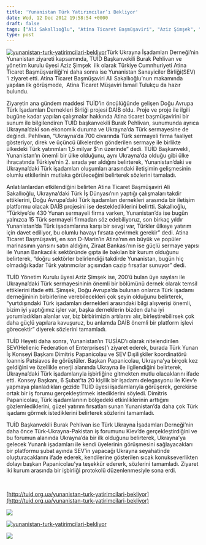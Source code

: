 ```yaml
---
title: 'Yunanistan Türk Yatırımcılar’ı Bekliyor'
date: Wed, 12 Dec 2012 19:58:54 +0000
draft: false
tags: ["Ali Sakallıoğlu", "Atina Ticaret Başmüşaviri", "Aziz Şimşek", "Doğu Avrupa Türk İşadamları Dernekleri Birliği", "İsmail Tulukçu", "TUİD (Türk Ukrayna İşadamları Derneği)", "Türk Ukrayna İşadamları Derneği yunanistan ziyateti", "Türk Yunan İş Konseyi", "Yunan Sanayiciler Birliğii", "Yunanistan yatırımlar", "Yunanistan'da Türk Sermayesi"]
type: post
---
```


[![](https://burakpehlivan.org/wp-content/uploads/2012/12/yunanistan-turk-yatirimcilari-bekliyor1.jpg "yunanistan-turk-yatirimcilari-bekliyor")](https://burakpehlivan.org/wp-content/uploads/2012/12/yunanistan-turk-yatirimcilari-bekliyor1.jpg)Türk Ukrayna İşadamları Derneği’nin Yunanistan ziyareti kapsamında, TUİD Başkanvekili Burak Pehlivan ve yönetim kurulu üyesi Aziz Şimşek  ilk olarak Türkiye Cumnhuriyeti Atina Ticaret Başmüşvariliği'ni daha sonra ise Yunanistan Sanayiciler Birliği(SEV) 'i ziyaret etti. Atina Ticaret Başmüşaviri Ali Sakallıoğlu’nun makamında yapılan ilk görüşmede,  Atina Ticaret Müşaviri İsmail Tulukçu da hazır bulundu.

Ziyaretin ana gündem maddesi TUİD’in öncülüğünde gelişen Doğu Avrupa Türk İşadamları Dernekleri Birliği projesi DAİB oldu. Proje ve proje ile ilgili bugüne kadar yapılan çalışmalar hakkında Atina ticaret başmüşavirini bir sunum ile bilgilendiren TUİD başkanvekili Burak Pehlivan, sunumunda ayrıca Ukrayna’daki son ekonomik duruma ve Ukrayna’da Türk sermayesine de değindi. Pehlivan, “Ukrayna’da 700 civarında Türk sermayeli firma faaliyet gösteriyor, direk ve üçüncü ülkelerden gönderilen sermaye ile birlikte ülkedeki Türk yatırımları 1,5 milyar $’ın üzerinde” dedi. TUİD Başkanvekli, Yunanistan’ın önemli bir ülke olduğunu, aynı Ukrayna’da olduğu gibi ülke ihracatında Türkiye’nin 2. sırada yer aldığını belirterek, Yunanistan’daki ve Ukrayna’daki Türk işadamları oluşumları arasındaki iletişimin gelişmesinin olumlu etkilerinin mutlaka görüleceğini belirterek sözlerini tamaladı.

Anlatılanlardan etkilendiğini belirten Atina Ticaret Başmüşaviri Ali Sakallıoğlu, Ukrayna’daki Türk İş Dünyası’nın yaptığı çalışmaları takdir ettiklerini, Doğu Avrupa’daki Türk işadamları dernekleri arasında bir iletişim platformu olacak DAİB projesini ise desteklediklerini belirtti. Sakallıoğlu, “Türkiye’de 430 Yunan sermayeli firma varken, Yunanistan’da ise bugün yalnızca 15 Türk sermayeli firmadan söz edebiliyoruz, son birkaç yıldır Yunanistan’da Türk işadamlarına karşı bir sevgi var, Türkler ülkeye yatırım için davet ediliyor, bu olumlu havayı fırsata çevirmek gerekir” dedi. Atina Ticaret Başmüşaviri, en son D-Marin’in Atina’nın en büyük ve popüler marinasının yarısını satın aldığını, Ziraat Bankası’nın ise güçlü sermaye yapısı ile Yunan Bankacılık sektöründe gıpta ile bakılan bir kurum olduğunu belirterek, “doğru sektörler belirlendiği takdirde Yunanistan, bugün hiç olmadığı kadar Türk yatırımcılar açısından cazip fırsatlar sunuyor” dedi.

TUİD Yönetim Kurulu üyesi Aziz Şimşek ise, 200’ü bulan üye sayıları ile Ukrayna’daki Türk sermayesininin önemli bir bölümünü dernek olarak temsil ettiklerini ifade etti. Şimşek, Doğu Avrupa’da bulunan onlarca Türk işadamı derneğininin birbirlerine verebilecekleri çok şeyin olduğunu belirterek, “yurtdışındaki Türk işadamları dernekleri arasındaki bilgi alışverişi önemli, bizim iyi yaptığımız işler var, başka derneklerin bizden daha iyi yorumladıkları alanlar var, biz birbirimizin artılarını alır, birleştirebilirsek çok daha güçlü yapılara kavuşuruz, bu anlamda DAİB önemli bir platform işlevi görecektir” diyerek sözlerini tamamladı.

TUİD Heyeti daha sonra, Yunanistan’ın TUSİAD’ı olarak nitelendirilen SEV(Hellenic Federation of Enterprises)’ı ziyaret ederek, burada Türk Yunan İş Konseyi Başkanı Dimitris Papanicolau ve SEV Dışilişkiler koordinatörü Ioannis Patsiavos ile görüştüler. Başkan Papanicolau, Ukrayna’ya birçok kez geldiğini ve özellikle enerji alanında Ukrayna ile ilgilendiğini belirterek, Ukrayna’daki Türk işadamlarıyla işbirliğine gitmekten mutlu olacaklarını ifade etti. Konsey Başkanı, 6 Şubat’ta 20 kişilik bir işadamı delegasyonu ile Kiev’e yapmaya planladıkları gezide TUİD üyesi işadamlarıyla görüşerek, gerekirse ortak bir iş forumu gerçekleştirmek istediklerini söyledi. Dimitris Papanicolau, Türk işadamlarının bölgedeki etkinliklerinin arttığını gözlemlediklerini, güzel yatırım fırsatları sunan Yunanistan’da daha çok Türk işadamı görmek istediklerini belirterek sözlerini tamamladı.

TUİD Başkanvekili Burak Pehlivan ise Türk Ukrayna İşadamları Derneği’nin daha önce Türk-Ukrayna-Pakistan iş forumunu Kiev’de gerçekleştirdiğini ve bu forumun alanında Ukrayna’da bir ilk olduğunu belirterek, Ukrayna’ya gelecek Yunanlı işadamları ile kendi üyelerinin görüşmesini sağlayacakları bir platformu şubat ayında SEV’in yapacağı Ukrayna seyahatinde oluşturacaklarını ifade ederek, kendilerine gösterilen sıcak konukseverlikten dolayı başkan Papanicolau’ya teşekkür edererk, sözlerini tamamladı.
Ziyaret iki kurum arasında bir işbirliği protokolü düzenlenmesiyle sona erdi.

 

[http://tuid.org.ua/yunanistan-turk-yatirimcilari-bekliyor](http://tuid.org.ua/yunanistan-turk-yatirimcilari-bekliyor)

![](https://lh5.googleusercontent.com/-qIjf_GV__Jc/UMjip-Cs5gI/AAAAAAAADKo/-a4852B4HW8/s616/P1000003.JPG)

[![](https://burakpehlivan.org/wp-content/uploads/2012/12/yunanistan-turk-yatirimcilari-bekliyor.jpg "yunanistan-turk-yatirimcilari-bekliyor")](https://burakpehlivan.org/wp-content/uploads/2012/12/yunanistan-turk-yatirimcilari-bekliyor.jpg)

![](https://lh5.googleusercontent.com/-D1ReC4BOa88/UMjis-j4FOI/AAAAAAAADLI/FYw0ZM5L2_I/s616/P1000015.JPG)